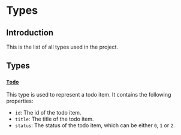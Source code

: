 # Types

## Introduction

This is the list of all types used in the project.

## Types

### [`Todo`](./types/todo.md)

This type is used to represent a todo item.
It contains the following properties:

- `id`: The id of the todo item.
- `title`: The title of the todo item.
- `status`: The status of the todo item, which can be either `0`, `1` or `2`.
